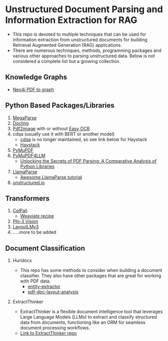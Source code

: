 # Unstructured Document Parsing and Information Extraction for RAG
* This repo is devoted to multiple techniques that can be used for information extraction from unstructured documents for building Retrieval Augmented Generation (RAG) applications.
* There are numerous techniques, methods, programming packages and various other approaches to parsing unstructured data. Below is not considered a complete list but a growing collection.



## Knowledge Graphs
* [Neo4j PDF to graph](https://neo4j.com/developer-blog/graphrag-llm-knowledge-graph-builder/)



## Python Based Packages/Libraries
1. [MegaParse](https://github.com/QuivrHQ/MegaParse)
2. [Docling](https://ds4sd.github.io/docling/)
3. [Pdf2image](https://github.com/Belval/pdf2image) with or without [Easy OCR](https://github.com/JaidedAI/EasyOCR)
4. cdqa (usually use it with BERT or another model)
   * [cdqa](https://github.com/cdqa-suite/cdQA?tab=readme-ov-file) is no longer maintained, so see link below for Haystack
   * [Haystack](https://github.com/deepset-ai/haystack)
5. [PyMuPDF](https://pymupdf.readthedocs.io/en/latest/)
6. [PyMuPDF4LLM](https://pymupdf.readthedocs.io/en/latest/pymupdf4llm/)
   * [Unlocking the Secrets of PDF Parsing: A Comparative Analysis of Python Libraries](https://medium.com/@elias.tarnaras/unlocking-the-secrets-of-pdf-parsing-a-comparative-analysis-of-python-libraries-79064bf12174)
7. [LlamaParse](https://github.com/run-llama/llama_parse)
   * [Awesome LlamaParse tutorial](https://www.youtube.com/watch?v=wRMnHbiz5ck&list=PLz-qytj7eIWUWChyIYOWY1DtToKk56ZTE&index=4)
8. [unstructured.io](https://docs.unstructured.io/welcome)


## Transformers
1. [ColPali](https://huggingface.co/vidore/colpali)
   * [Weaviate recipe](https://github.com/weaviate/recipes/blob/main/weaviate-features/named-vectors/NamedVectors-ColPali-POC.ipynb)
2. [Phi-3 Vision](https://huggingface.co/microsoft/Phi-3-vision-128k-instruct)
3. [LayoutLMv3](https://huggingface.co/microsoft/layoutlmv3-base)
4. .....more to be added


## Document Classification
1. Huridocs
   * This repo has some methods to consider when building a document classifier. They also have other packages that are great for working with PDF data.
     * [entity-extractor](https://github.com/huridocs/trainable-entity-extractor)
     * [pdf-doc-layout-analysis](https://github.com/huridocs/pdf-document-layout-analysis)
    
2. ExtractThinker
   * ExtractThinker is a flexible document intelligence tool that leverages Large Language Models (LLMs) to extract and classify structured data from documents, functioning like an ORM for seamless document processing workflows.
   * [Link to ExtractThinker repo](https://github.com/enoch3712/ExtractThinker)
